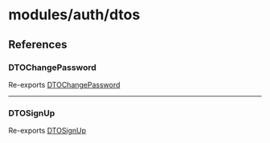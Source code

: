 # modules/auth/dtos

## References

### DTOChangePassword

Re-exports [DTOChangePassword](DTOChangePassword/classes/DTOChangePassword.md)

***

### DTOSignUp

Re-exports [DTOSignUp](DTOSignUp/classes/DTOSignUp.md)
